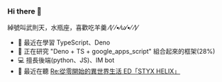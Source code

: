 ### Hi there 👋
綽號叫武則天，水瓶座，喜歡吃羊羹 ⁄(⁄ ⁄•⁄ω⁄•⁄ ⁄)⁄    
 
- 🌱 最近在學習 TypeScript、Deno    
- 🔭 正在研究 "Deno + TS + google_apps_script" 組合起來的框架(28%)    
- 💻 擅長後端(python、JS)、IM bot  
- 🎵 最近在聽 [Re:從零開始的異世界生活 ED「STYX HELIX」](https://www.youtube.com/watch?v=mYQQj0XbYoc)

<!--
**we684123/we684123** is a ✨ _special_ ✨ repository because its `README.md` (this file) appears on your GitHub profile.

Here are some ideas to get you started:


- 🌱 I’m currently learning ...
- 👯 I’m looking to collaborate on ...
- 🤔 I’m looking for help with ...
- 💬 Ask me about ...
- 📫 How to reach me: ...
- 😄 Pronouns: ...
- ⚡ Fun fact: ...
-->
